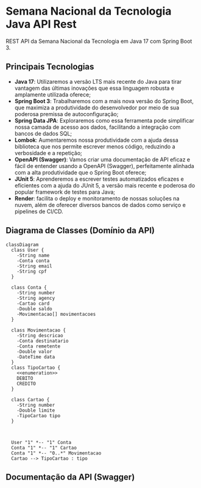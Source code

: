 # Semana Nacional da Tecnologia Java API Rest

REST API da Semana Nacional da Tecnologia em Java 17 com Spring Boot 3.

## Principais Tecnologias
 - **Java 17**: Utilizaremos a versão LTS mais recente do Java para tirar vantagem das últimas inovações que essa linguagem robusta e amplamente utilizada oferece;
 - **Spring Boot 3**: Trabalharemos com a mais nova versão do Spring Boot, que maximiza a produtividade do desenvolvedor por meio de sua poderosa premissa de autoconfiguração;
 - **Spring Data JPA**: Exploraremos como essa ferramenta pode simplificar nossa camada de acesso aos dados, facilitando a integração com bancos de dados SQL;
 - **Lombok**: Aumentaremos nossa produtividade com a ajuda dessa biblioteca que nos permite escrever menos código, reduzindo a verbosidade e a repetição;
 - **OpenAPI (Swagger)**: Vamos criar uma documentação de API eficaz e fácil de entender usando a OpenAPI (Swagger), perfeitamente alinhada com a alta produtividade que o Spring Boot oferece;
 - **JUnit 5**: Aprenderemos a escrever testes automatizados eficazes e eficientes com a ajuda do JUnit 5, a versão mais recente e poderosa do popular framework de testes para Java;
 - **Render**: facilita o deploy e monitoramento de nossas soluções na nuvem, além de oferecer diversos bancos de dados como serviço e pipelines de CI/CD.


## Diagrama de Classes (Domínio da API)

```mermaid
classDiagram
  class User {
    -String name
    -Conta conta
    -String email
    -String cpf
  }

  class Conta {
    -String number
    -String agency
    -Cartao card
    -Double saldo
    -Movimentacao[] movimentacoes
  }
  
  class Movimentacao {
    -String descricao
    -Conta destinatario
    -Conta remetente
    -Double valor
    -DateTime data
  }
  class TipoCartao {
    <<enumeration>>
    DEBITO
    CREDITO
  }

  class Cartao {
    -String number
    -Double limite
    -TipoCartao tipo
  }



  User "1" *-- "1" Conta
  Conta "1" *-- "1" Cartao
  Conta "1" *-- "0..*" Movimentacao
  Cartao --> TipoCartao : tipo
```

## Documentação da API (Swagger)


